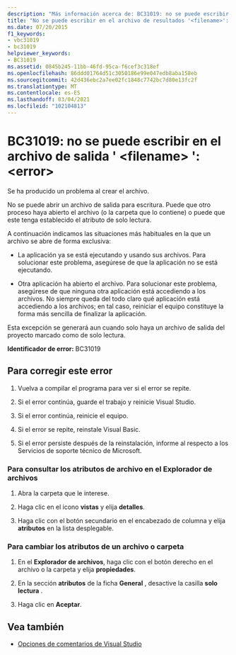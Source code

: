 ```yaml
---
description: "Más información acerca de: BC31019: no se puede escribir en el archivo de salida ' <filename> ': <error>"
title: "No se puede escribir en el archivo de resultados '<filename>': <error>"
ms.date: 07/20/2015
f1_keywords:
- vbc31019
- bc31019
helpviewer_keywords:
- BC31019
ms.assetid: 0845b245-11bb-46fd-95ca-f6cef3c318ef
ms.openlocfilehash: 86ddd01764d51c3050186e99e047edb8aba158eb
ms.sourcegitcommit: 42d436ebc2a7ee02fc1848c7742bc7d80e13fc2f
ms.translationtype: MT
ms.contentlocale: es-ES
ms.lasthandoff: 03/04/2021
ms.locfileid: "102104813"
---
```

# <a name="bc31019-unable-to-write-to-output-file-filename-error"></a>BC31019: no se puede escribir en el archivo de salida ' \<filename> ': \<error>

Se ha producido un problema al crear el archivo.

 No se puede abrir un archivo de salida para escritura. Puede que otro proceso haya abierto el archivo (o la carpeta que lo contiene) o puede que este tenga establecido el atributo de solo lectura.

 A continuación indicamos las situaciones más habituales en la que un archivo se abre de forma exclusiva:

- La aplicación ya se está ejecutando y usando sus archivos. Para solucionar este problema, asegúrese de que la aplicación no se está ejecutando.

- Otra aplicación ha abierto el archivo. Para solucionar este problema, asegúrese de que ninguna otra aplicación está accediendo a los archivos. No siempre queda del todo claro qué aplicación está accediendo a los archivos; en tal caso, reiniciar el equipo constituye la forma más sencilla de finalizar la aplicación.

 Esta excepción se generará aun cuando solo haya un archivo de salida del proyecto marcado como de solo lectura.

 **Identificador de error:** BC31019

## <a name="to-correct-this-error"></a>Para corregir este error

1. Vuelva a compilar el programa para ver si el error se repite.

2. Si el error continúa, guarde el trabajo y reinicie Visual Studio.

3. Si el error continúa, reinicie el equipo.

4. Si el error se repite, reinstale Visual Basic.

5. Si el error persiste después de la reinstalación, informe al respecto a los Servicios de soporte técnico de Microsoft.

### <a name="to-check-file-attributes-in-file-explorer"></a>Para consultar los atributos de archivo en el Explorador de archivos

1. Abra la carpeta que le interese.

2. Haga clic en el icono **vistas** y elija **detalles**.

3. Haga clic con el botón secundario en el encabezado de columna y elija **atributos** en la lista desplegable.

### <a name="to-change-the-attributes-of-a-file-or-folder"></a>Para cambiar los atributos de un archivo o carpeta

1. En el **Explorador de archivos**, haga clic con el botón derecho en el archivo o la carpeta y elija **propiedades**.

2. En la sección **atributos** de la ficha **General** , desactive la casilla **solo lectura** .

3. Haga clic en **Aceptar**.

## <a name="see-also"></a>Vea también

- [Opciones de comentarios de Visual Studio](/visualstudio/ide/feedback-options)
